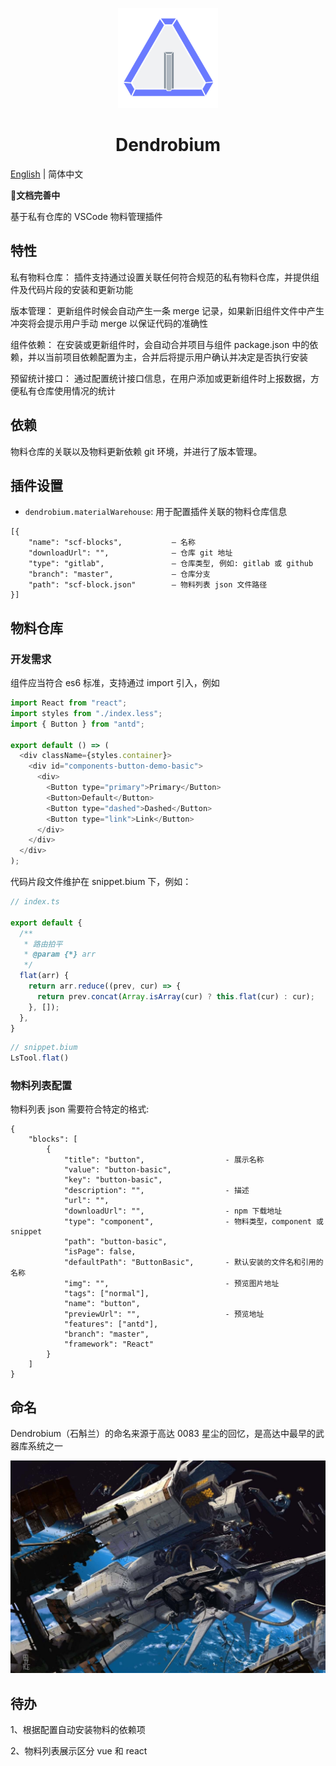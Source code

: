 <p align="center">
    <img width="160" src="https://github.com/panmenglin/dendrobium/raw/master/dendrobium.png">
</p>

<h1 align="center">Dendrobium</h1>

[English](../README.md) | 简体中文

**文档完善中**

基于私有仓库的 VSCode 物料管理插件

## 特性


私有物料仓库：
插件支持通过设置关联任何符合规范的私有物料仓库，并提供组件及代码片段的安装和更新功能

版本管理：
更新组件时候会自动产生一条 merge 记录，如果新旧组件文件中产生冲突将会提示用户手动 merge 以保证代码的准确性

组件依赖：
在安装或更新组件时，会自动合并项目与组件 package.json 中的依赖，并以当前项目依赖配置为主，合并后将提示用户确认并决定是否执行安装

预留统计接口：
通过配置统计接口信息，在用户添加或更新组件时上报数据，方便私有仓库使用情况的统计


## 依赖

物料仓库的关联以及物料更新依赖 git 环境，并进行了版本管理。

## 插件设置

* `dendrobium.materialWarehouse`: 用于配置插件关联的物料仓库信息

```
[{
    "name": "scf-blocks",           — 名称
    "downloadUrl": "",              — 仓库 git 地址
    "type": "gitlab",               — 仓库类型, 例如: gitlab 或 github
    "branch": "master",             — 仓库分支
    "path": "scf-block.json"        — 物料列表 json 文件路径
}]
```

## 物料仓库

### 开发需求

组件应当符合 es6 标准，支持通过 import 引入，例如

```javascript
import React from "react";
import styles from "./index.less";
import { Button } from "antd";

export default () => (
  <div className={styles.container}>
    <div id="components-button-demo-basic">
      <div>
        <Button type="primary">Primary</Button>
        <Button>Default</Button>
        <Button type="dashed">Dashed</Button>
        <Button type="link">Link</Button>
      </div>
    </div>
  </div>
);

```


代码片段文件维护在 snippet.bium 下，例如：

```javascript
// index.ts

export default {
  /**
   * 路由拍平
   * @param {*} arr
   */
  flat(arr) {
    return arr.reduce((prev, cur) => {
      return prev.concat(Array.isArray(cur) ? this.flat(cur) : cur);
    }, []);
  },
}

```


```javascript
// snippet.bium
LsTool.flat()
```

### 物料列表配置


物料列表 json 需要符合特定的格式:

```
{
    "blocks": [
        {
            "title": "button",                  - 展示名称
            "value": "button-basic",
            "key": "button-basic",          
            "description": "",                  - 描述
            "url": "",
            "downloadUrl": "",                  - npm 下载地址
            "type": "component",                - 物料类型，component 或 snippet
            "path": "button-basic",
            "isPage": false,
            "defaultPath": "ButtonBasic",       - 默认安装的文件名和引用的名称
            "img": "",                          - 预览图片地址
            "tags": ["normal"],
            "name": "button",
            "previewUrl": "",                   - 预览地址
            "features": ["antd"],
            "branch": "master",
            "framework": "React"
        }
    ]
}

```

## 命名

Dendrobium（石斛兰）的命名来源于高达 0083 星尘的回忆，是高达中最早的武器库系统之一

![avatar](https://github.com/panmenglin/dendrobium/raw/master/docs/image/GP03-DENDROBIUM-GUNDAM.jpg)


## 待办

1、根据配置自动安装物料的依赖项

2、物料列表展示区分 vue 和 react



